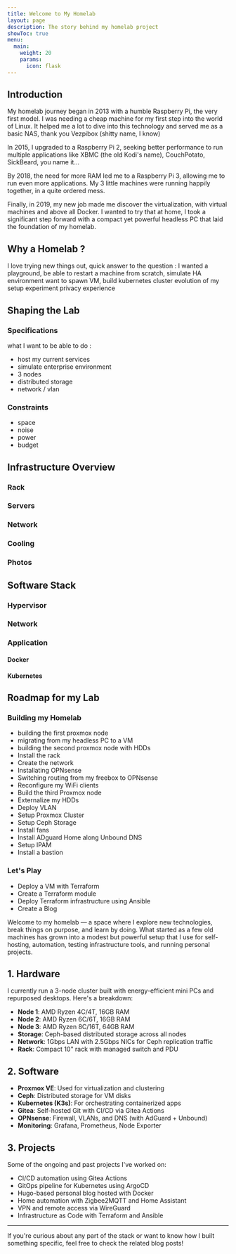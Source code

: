 ```yaml
---
title: Welcome to My Homelab
layout: page
description: The story behind my homelab project
showToc: true
menu:
  main:
    weight: 20
    params:
      icon: flask
---
```

## Introduction

My homelab journey began in 2013 with a humble Raspberry Pi, the very first model. I was needing a cheap machine for my first step into the world of Linux. It helped me a lot to dive into this technology and served me as a basic NAS, thank you Vezpibox (shitty name, I know) 

In 2015, I upgraded to a Raspberry Pi 2, seeking better performance to run multiple applications like XBMC (the old Kodi's name), CouchPotato, SickBeard, you name it...

By 2018, the need for more RAM led me to a Raspberry Pi 3, allowing me to run even more applications. My 3 little machines were running happily together, in a quite ordered mess.

Finally, in 2019, my new job made me discover the virtualization, with virtual machines and above all Docker. I wanted to try that at home, I took a significant step forward with a compact yet powerful headless PC that laid the foundation of my homelab.
## Why a Homelab ?

I love trying new things out, 
quick answer to the question : I wanted a playground, be able to restart a machine from scratch, simulate HA environment
want to spawn VM, build kubernetes cluster
evolution of my setup
experiment
privacy
experience
## Shaping the Lab
### Specifications
what I want to be able to do :
- host my current services
- simulate enterprise environment
- 3 nodes
- distributed storage
- network / vlan
### Constraints
- space
- noise
- power
- budget
## Infrastructure Overview
### Rack
### Servers
### Network
### Cooling
### Photos
## Software Stack
### Hypervisor
### Network
### Application
#### Docker
#### Kubernetes
## Roadmap for my Lab
### Building my Homelab
- building the first proxmox node
- migrating from my headless PC to a VM
- building the second proxmox node with HDDs
- Install the rack
- Create the network
- Installating OPNsense
- Switching routing from my freebox to OPNsense
- Reconfigure my WiFi clients
- Build the third Proxmox node
- Externalize my HDDs
- Deploy VLAN
- Setup Proxmox Cluster
- Setup Ceph Storage
- Install fans
- Install ADguard Home along Unbound DNS
- Setup IPAM
- Install a bastion
### Let's Play
- Deploy a VM with Terraform
- Create a Terraform module
- Deploy Terraform infrastructure using Ansible
- Create a Blog





Welcome to my homelab — a space where I explore new technologies, break things on purpose, and learn by doing. What started as a few old machines has grown into a modest but powerful setup that I use for self-hosting, automation, testing infrastructure tools, and running personal projects.



## 1. Hardware

I currently run a 3-node cluster built with energy-efficient mini PCs and repurposed desktops. Here's a breakdown:

- **Node 1**: AMD Ryzen 4C/4T, 16GB RAM  
- **Node 2**: AMD Ryzen 6C/6T, 16GB RAM  
- **Node 3**: AMD Ryzen 8C/16T, 64GB RAM  
- **Storage**: Ceph-based distributed storage across all nodes  
- **Network**: 1Gbps LAN with 2.5Gbps NICs for Ceph replication traffic  
- **Rack**: Compact 10" rack with managed switch and PDU

## 2. Software

- **Proxmox VE**: Used for virtualization and clustering  
- **Ceph**: Distributed storage for VM disks  
- **Kubernetes (K3s)**: For orchestrating containerized apps  
- **Gitea**: Self-hosted Git with CI/CD via Gitea Actions  
- **OPNsense**: Firewall, VLANs, and DNS (with AdGuard + Unbound)  
- **Monitoring**: Grafana, Prometheus, Node Exporter

## 3. Projects

Some of the ongoing and past projects I've worked on:

- CI/CD automation using Gitea Actions  
- GitOps pipeline for Kubernetes using ArgoCD  
- Hugo-based personal blog hosted with Docker  
- Home automation with Zigbee2MQTT and Home Assistant  
- VPN and remote access via WireGuard  
- Infrastructure as Code with Terraform and Ansible

---

If you're curious about any part of the stack or want to know how I built something specific, feel free to check the related blog posts!

